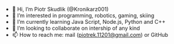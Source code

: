- 👋 Hi, I’m Piotr Skudlik (@Kronikarz001)
- 👀 I’m interested in programming, robotics, gaming, skiing
- 🌱 I’m currently learning Java Script, Node.js, Python and C++
- 💞️ I’m looking to collaborate on intership of any kind
- 📫 How to reach me: mail (piotrek.11201@gmail.com) or GitHub
